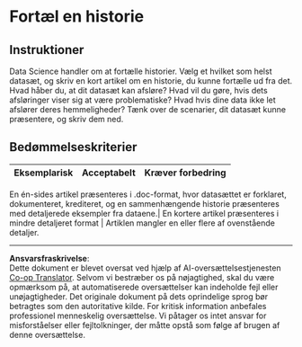 <!--
CO_OP_TRANSLATOR_METADATA:
{
  "original_hash": "8980d7efd101c82d6d6ffc3458214120",
  "translation_date": "2025-08-26T22:39:34+00:00",
  "source_file": "4-Data-Science-Lifecycle/16-communication/assignment.md",
  "language_code": "da"
}
-->
# Fortæl en historie

## Instruktioner

Data Science handler om at fortælle historier. Vælg et hvilket som helst datasæt, og skriv en kort artikel om en historie, du kunne fortælle ud fra det. Hvad håber du, at dit datasæt kan afsløre? Hvad vil du gøre, hvis dets afsløringer viser sig at være problematiske? Hvad hvis dine data ikke let afslører deres hemmeligheder? Tænk over de scenarier, dit datasæt kunne præsentere, og skriv dem ned.

## Bedømmelseskriterier

Eksemplarisk | Acceptabelt | Kræver forbedring
--- | --- | -- |

En én-sides artikel præsenteres i .doc-format, hvor datasættet er forklaret, dokumenteret, krediteret, og en sammenhængende historie præsenteres med detaljerede eksempler fra dataene.| En kortere artikel præsenteres i mindre detaljeret format | Artiklen mangler en eller flere af ovenstående detaljer.

---

**Ansvarsfraskrivelse**:  
Dette dokument er blevet oversat ved hjælp af AI-oversættelsestjenesten [Co-op Translator](https://github.com/Azure/co-op-translator). Selvom vi bestræber os på nøjagtighed, skal du være opmærksom på, at automatiserede oversættelser kan indeholde fejl eller unøjagtigheder. Det originale dokument på dets oprindelige sprog bør betragtes som den autoritative kilde. For kritisk information anbefales professionel menneskelig oversættelse. Vi påtager os intet ansvar for misforståelser eller fejltolkninger, der måtte opstå som følge af brugen af denne oversættelse.